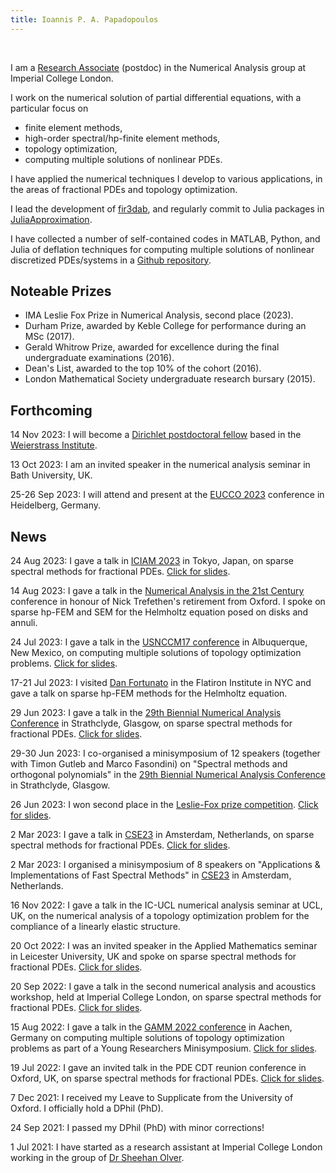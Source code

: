 ```yaml
---
title: Ioannis P. A. Papadopoulos
---
```


&nbsp;
&nbsp;

I am a [Research Associate](https://www.imperial.ac.uk/people/ioannis.papadopoulos13) (postdoc) in the
Numerical Analysis group at Imperial College London.

I work on the numerical
solution of partial differential equations, with a particular focus on

 - finite element methods,
 - high-order spectral/hp-finite element methods,
 - topology optimization,
 - computing multiple solutions of nonlinear PDEs.

I have applied the numerical techniques I develop to various
applications, in the areas of fractional PDEs and topology optimization.

I lead the development of
[fir3dab](https://github.com/ioannisPApapadopoulos/fir3dab), and regularly
commit to Julia packages in
[JuliaApproximation](https://github.com/JuliaApproximation).

I have collected a number of self-contained codes in MATLAB, Python, and Julia of deflation techniques for computing multiple solutions of nonlinear discretized PDEs/systems in a [Github repository](https://github.com/ioannisPApapadopoulos/Deflation).

<h2 id="noteableprizes">Noteable Prizes</h2>

 - IMA Leslie Fox Prize in Numerical Analysis, second place (2023).
 - Durham Prize, awarded by Keble College for performance during an MSc (2017). 
 - Gerald Whitrow Prize, awarded for excellence during the final undergraduate
examinations (2016). 
 - Dean's List, awarded to the top 10% of the cohort (2016).
 - London Mathematical Society undergraduate research bursary (2015).


<h2 id="forthcoming">Forthcoming</h2>

<p>14 Nov 2023: I will become a <a href="https://www.math-berlin.de/bms-faculty/dirichlet-postdoctoral-program">Dirichlet postdoctoral fellow</a> based in the  <a href="https://www.wias-berlin.de/">Weierstrass Institute</a>.</p>

<p>13 Oct 2023: I am an invited speaker in the numerical analysis seminar in Bath University, UK.</p>

<p>25-26 Sep 2023: I will attend and present at the <a href="https://scoop.iwr.uni-heidelberg.de/events/2023_eucco/">EUCCO 2023</a> conference in Heidelberg, Germany.</p>




<h2 id="news">News</h2>

<p>24 Aug 2023: I gave a talk in <a href="https://iciam2023.org/">ICIAM 2023</a> in Tokyo, Japan, on sparse spectral methods for fractional PDEs. <a href="{{ "/files/SumSpace.pdf" | absolute_url }}">Click for slides</a>.</p>

<p>14 Aug 2023: I gave a talk in the <a href="https://21stcenturyna.github.io/">Numerical Analysis in the 21st Century</a> conference in honour of Nick Trefethen's retirement from Oxford. I spoke on sparse hp-FEM and SEM for the Helmholtz equation posed on disks and annuli.</p>

<p>24 Jul 2023: I gave a talk in the <a href="https://17.usnccm.org/">USNCCM17 conference</a> in Albuquerque, New Mexico, on computing multiple solutions of topology optimization problems. <a href="{{ "/files/dbm.pdf" | absolute_url }}">Click for slides</a>.</p>

<p>17-21 Jul 2023: I visited <a href="https://danfortunato.com/">Dan Fortunato</a> in the Flatiron Institute in NYC and gave a talk on sparse hp-FEM methods for the Helmholtz equation.</p>

<p>29 Jun 2023: I gave a talk in the <a href="https://numericalanalysisconference.org.uk/">29th Biennial Numerical Analysis Conference</a> in Strathclyde, Glasgow, on sparse spectral methods for fractional PDEs. <a href="{{ "/files/SumSpace.pdf" | absolute_url }}">Click for slides</a>.</p>

<p>29-30 Jun 2023: I co-organised a minisymposium of 12 speakers (together with Timon Gutleb and Marco Fasondini) on "Spectral methods and orthogonal polynomials" in the <a href="https://numericalanalysisconference.org.uk/">29th Biennial Numerical Analysis Conference</a> in Strathclyde, Glasgow.</p>

<p>26 Jun 2023: I won second place in the <a href="https://ima.org.uk/awards-medals/ima-leslie-fox-prize-numerical-analysis/">Leslie-Fox prize competition</a>. <a href="{{ "/files/NAofBP.pdf" | absolute_url }}">Click for slides</a>.</p>

<p>2 Mar 2023: I gave a talk in <a href="https://meetings.siam.org/sess/dsp_programsess.cfm?SESSIONCODE=75527">CSE23</a> in Amsterdam, Netherlands, on sparse spectral methods for fractional PDEs. <a href="{{ "/files/SumSpace.pdf" | absolute_url }}">Click for slides</a>.</p>

<p>2 Mar 2023: I organised a minisymposium of 8 speakers on "Applications & Implementations of Fast Spectral Methods" in <a href="https://meetings.siam.org/sess/dsp_programsess.cfm?SESSIONCODE=75527">CSE23</a> in Amsterdam, Netherlands.</p>

<p>16 Nov 2022: I gave a talk in the IC-UCL numerical analysis seminar at UCL, UK, on the numerical analysis of a topology optimizationproblem for the compliance of a linearly elastic
structure.</p>

<p>20 Oct 2022: I was an invited speaker in the Applied Mathematics seminar in Leicester University, UK and spoke on sparse spectral methods for fractional PDEs. <a href="{{ "/files/SumSpace.pdf" | absolute_url }}">Click for slides</a>.</p>

<p>20 Sep 2022: I gave a talk in the second numerical analysis and acoustics workshop, held at Imperial College London, on sparse spectral methods for fractional PDEs. <a href="{{ "/files/SumSpace.pdf" | absolute_url }}">Click for slides</a>.</p>

<p>15 Aug 2022: I gave a talk in the <a href="https://jahrestagung.gamm-ev.de/annual-meeting-2022/program/programme/">GAMM 2022 conference</a> in Aachen, Germany on computing multiple solutions of topology optimization problems as part of a Young Researchers Minisymposium. <a href="{{ "/files/dbm.pdf" | absolute_url }}">Click for slides</a>.</p>

<p>19 Jul 2022: I gave an invited talk in the PDE CDT reunion conference in Oxford, UK, on sparse spectral methods for fractional PDEs. <a href="{{ "/files/SumSpace.pdf" | absolute_url }}">Click for slides</a>.</p>

<p>7 Dec 2021: I received my Leave to Supplicate from the University of Oxford. I officially hold a DPhil (PhD).</p>

<p>24 Sep 2021: I passed my DPhil (PhD) with minor corrections!</p>

<p>1 Jul 2021: I have started as a research assistant at Imperial College London working in the group of <a href="https://www.imperial.ac.uk/people/s.olver">Dr Sheehan Olver</a>.</p>